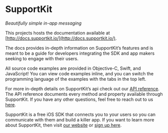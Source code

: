 # SupportKit
*Beautifully simple in-app messaging*

This projects hosts the documentation available at [http://docs.supportkit.io/](http://docs.supportkit.io/).

The docs provides in-depth information on SupportKit’s features and is meant to be a guide for developers integrating the SDK and app makers seeking to engage with their users.

All source code examples are provided in Objective-C, Swift, and JavaScript! You can view code examples inline, and you can switch the programming language of the examples with the tabs in the top left.

For more in-depth details on SupportKit’s api check out our [API reference](http://docs.supportkit.io/api/). The API reference documents every method and property available through SupportKit. If you have any other questions, feel free to reach out to us [here](mailto:help@supportkit.io).

SupportKit is a free iOS SDK that connects you to your users so you can communicate with them and build a killer app. If you want to learn more about SupportKit, then visit [our website](https://supportkit.io) or [sign up here](https://app.supportkit.io/signup).




